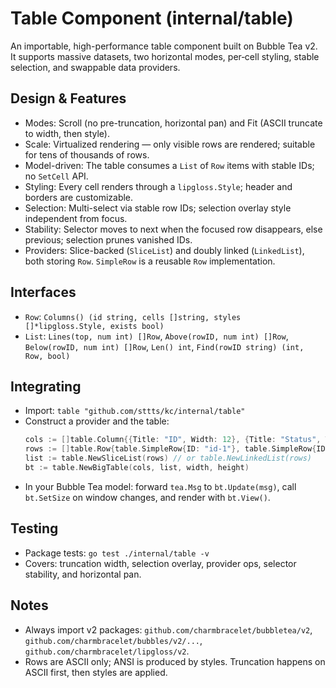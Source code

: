 # Table Component (internal/table)

An importable, high-performance table component built on Bubble Tea v2. It supports massive datasets, two horizontal modes, per‑cell styling, stable selection, and swappable data providers.

## Design & Features
- Modes: Scroll (no pre-truncation, horizontal pan) and Fit (ASCII truncate to width, then style).
- Scale: Virtualized rendering — only visible rows are rendered; suitable for tens of thousands of rows.
- Model-driven: The table consumes a `List` of `Row` items with stable IDs; no `SetCell` API.
- Styling: Every cell renders through a `lipgloss.Style`; header and borders are customizable.
- Selection: Multi-select via stable row IDs; selection overlay style independent from focus.
- Stability: Selector moves to next when the focused row disappears, else previous; selection prunes vanished IDs.
- Providers: Slice-backed (`SliceList`) and doubly linked (`LinkedList`), both storing `Row`. `SimpleRow` is a reusable `Row` implementation.

## Interfaces
- `Row`: `Columns() (id string, cells []string, styles []*lipgloss.Style, exists bool)`
- `List`: `Lines(top, num int) []Row`, `Above(rowID, num int) []Row`, `Below(rowID, num int) []Row`, `Len() int`, `Find(rowID string) (int, Row, bool)`

## Integrating
- Import: `table "github.com/sttts/kc/internal/table"`
- Construct a provider and the table:
  ```go
  cols := []table.Column{{Title: "ID", Width: 12}, {Title: "Status", Width: 8}}
  rows := []table.Row{table.SimpleRow{ID: "id-1"}, table.SimpleRow{ID: "id-2"}}
  list := table.NewSliceList(rows) // or table.NewLinkedList(rows)
  bt := table.NewBigTable(cols, list, width, height)
  ```
- In your Bubble Tea model: forward `tea.Msg` to `bt.Update(msg)`, call `bt.SetSize` on window changes, and render with `bt.View()`.

## Testing
- Package tests: `go test ./internal/table -v`
- Covers: truncation width, selection overlay, provider ops, selector stability, and horizontal pan.

## Notes
- Always import v2 packages: `github.com/charmbracelet/bubbletea/v2`, `github.com/charmbracelet/bubbles/v2/...`, `github.com/charmbracelet/lipgloss/v2`.
- Rows are ASCII only; ANSI is produced by styles. Truncation happens on ASCII first, then styles are applied.
